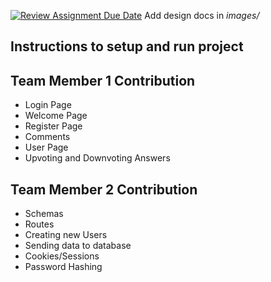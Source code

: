 [![Review Assignment Due Date](https://classroom.github.com/assets/deadline-readme-button-24ddc0f5d75046c5622901739e7c5dd533143b0c8e959d652212380cedb1ea36.svg)](https://classroom.github.com/a/9NDadFFr)
Add design docs in *images/*

## Instructions to setup and run project

## Team Member 1 Contribution
- Login Page
- Welcome Page
- Register Page
- Comments
- User Page
- Upvoting and Downvoting Answers

## Team Member 2 Contribution
- Schemas
- Routes
- Creating new Users
- Sending data to database
- Cookies/Sessions
- Password Hashing

